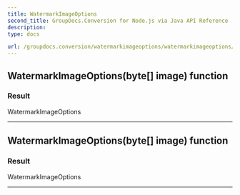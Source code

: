 ```yaml
---
title: WatermarkImageOptions
second_title: GroupDocs.Conversion for Node.js via Java API Reference
description: 
type: docs

url: /groupdocs.conversion/watermarkimageoptions/watermarkimageoptions/
---
```


## WatermarkImageOptions(byte[] image) function


### Result
WatermarkImageOptions


---


## WatermarkImageOptions(byte[] image) function


### Result
WatermarkImageOptions


---


